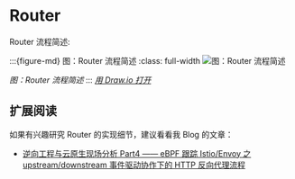 # Router

Router 流程简述:

:::{figure-md} 图：Router 流程简述
:class: full-width
<img src="/ch2-envoy/arch/http/router/router.assets/router-filter-base-flow.drawio.svg" alt="图：Router 流程简述">

*图：Router 流程简述*
:::
*[用 Draw.io 打开](https://app.diagrams.net/#Uhttps%3A%2F%2Fistio-insider.mygraphql.com%2Fzh_CN%2Flatest%2F_images%2Frouter-filter-base-flow.drawio.svg)*

## 扩展阅读

如果有兴趣研究 Router 的实现细节，建议看看我 Blog 的文章：
 - [逆向工程与云原生现场分析 Part4 —— eBPF 跟踪 Istio/Envoy 之 upstream/downstream 事件驱动协作下的 HTTP 反向代理流程](https://blog.mygraphql.com/zh/posts/low-tec/trace/trace-istio/trace-istio-part4/)
